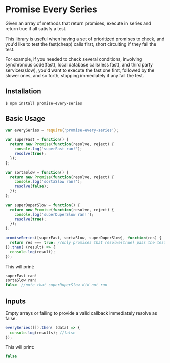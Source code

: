 # Promise Every Series

Given an array of methods that return promises, execute in series and return true if all satisfy a test.

This library is useful when having a set of prioritized promises to check, and you'd like to test the fast(cheap) calls first, short circuiting if they fail the test.

For example, if you needed to check several conditions, involving synchronous code(fast), local database calls(less fast), and third party services(slow), you'd want to execute the fast one first, followed by the slower ones, and so forth, stopping immediately if any fail the test.

## Installation
```$ npm install promise-every-series```

## Basic Usage

```javascript
var everySeries = require('promise-every-series');

var superFast = function() {
  return new Promise(function(resolve, reject) {
    console.log('superFast ran!');
    resolve(true);
  });
};

var sortaSlow = function() {
  return new Promise(function(resolve, reject) {
    console.log('sortaSlow ran!');
    resolve(false);
  });
};

var superDuperSlow = function() {
  return new Promise(function(resolve, reject) {
    console.log('superDuperSlow ran!');
    resolve(true);
  });
};

promiseSeries([superFast, sortaSlow, superDuperSlow], function(res) {
  return res === true; //only promises that resolve(true) pass the test
}).then( (result) => {
  console.log(result);
});
```
This will print:
```javascript
superFast ran!
sortaSlow ran!
false  //note that superDuperSlow did not run
```

## Inputs
Empty arrays or failing to provide a valid callback immediately resolve as false.
```javascript
everySeries([]).then( (data) => {
  console.log(results); //false
});
```
This will print:
```javascript
false
```